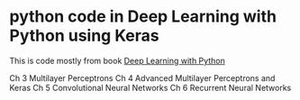 # python code in Deep Learning with Python using Keras

This is code mostly from book [Deep Learning with Python](https://machinelearningmastery.com/deep-learning-with-python/)

Ch 3 Multilayer Perceptrons
Ch 4 Advanced Multilayer Perceptrons and Keras
Ch 5 Convolutional Neural Networks
Ch 6 Recurrent Neural Networks
